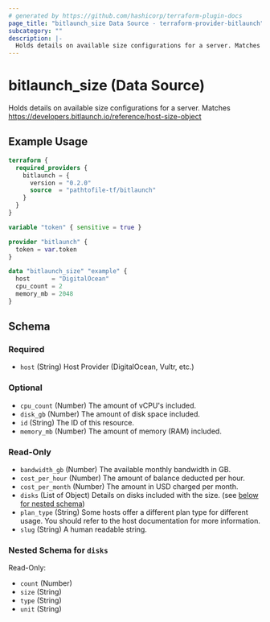 ```yaml
---
# generated by https://github.com/hashicorp/terraform-plugin-docs
page_title: "bitlaunch_size Data Source - terraform-provider-bitlaunch"
subcategory: ""
description: |-
  Holds details on available size configurations for a server. Matches https://developers.bitlaunch.io/reference/host-size-object
---
```


# bitlaunch_size (Data Source)

Holds details on available size configurations for a server. Matches https://developers.bitlaunch.io/reference/host-size-object

## Example Usage

```terraform
terraform {
  required_providers {
    bitlaunch = {
      version = "0.2.0"
      source  = "pathtofile-tf/bitlaunch"
    }
  }
}

variable "token" { sensitive = true }

provider "bitlaunch" {
  token = var.token
}

data "bitlaunch_size" "example" {
  host      = "DigitalOcean"
  cpu_count = 2
  memory_mb = 2048
}
```

<!-- schema generated by tfplugindocs -->
## Schema

### Required

- `host` (String) Host Provider (DigitalOcean, Vultr, etc.)

### Optional

- `cpu_count` (Number) The amount of vCPU's included.
- `disk_gb` (Number) The amount of disk space included.
- `id` (String) The ID of this resource.
- `memory_mb` (Number) The amount of memory (RAM) included.

### Read-Only

- `bandwidth_gb` (Number) The available monthly bandwidth in GB.
- `cost_per_hour` (Number) The amount of balance deducted per hour.
- `cost_per_month` (Number) The amount in USD charged per month.
- `disks` (List of Object) Details on disks included with the size. (see [below for nested schema](#nestedatt--disks))
- `plan_type` (String) Some hosts offer a different plan type for different usage. You should refer to the host documentation for more information.
- `slug` (String) A human readable string.

<a id="nestedatt--disks"></a>
### Nested Schema for `disks`

Read-Only:

- `count` (Number)
- `size` (String)
- `type` (String)
- `unit` (String)


